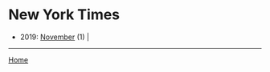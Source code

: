 # New York Times

  * 2019: 
      [November](./new-york-times-2019-11.md) (1) | 

----

[Home](../)
